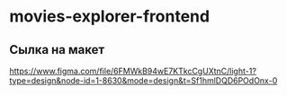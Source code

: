 # movies-explorer-frontend

## Сылка на макет 
https://www.figma.com/file/6FMWkB94wE7KTkcCgUXtnC/light-1?type=design&node-id=1-8630&mode=design&t=Sf1hmlDQD6POdOnx-0

